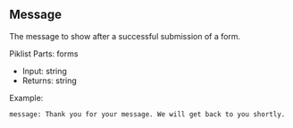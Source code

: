 ## Message

The message to show after a successful submission of a form.

Piklist Parts: forms

* Input:  string
* Returns:  string

Example:
```
message: Thank you for your message. We will get back to you shortly.
```
